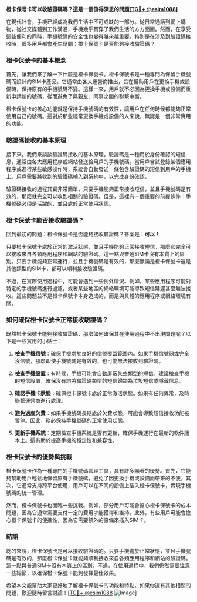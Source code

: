 **橙卡保号卡可以收驗證碼嗎？這是一個值得深思的問題[[TG💪+ @esim1088](https://t.me/s/esim1088)]**

在現代社會，手機已經成為我們生活中不可或缺的一部分。從日常通話到網上購物，從社交媒體到工作溝通，手機幾乎貫穿了我們生活的方方面面。然而，在享受這些便利的同時，手機號碼的安全性也變得越來越重要。特別是在涉及到驗證碼接收時，很多用戶都會產生疑問：橙卡保號卡是否能夠接收驗證碼？

### 橙卡保號卡的基本概念

首先，讓我們來了解一下什麼是橙卡保號卡。橙卡保號卡是一種專門為保留手機號碼而設計的SIM卡產品。它通常由各大運營商推出，旨在幫助用戶在更換手機或設備時，保持原有的手機號碼不變。這樣一來，用戶就不必因為更換手機或設備而重新申請新的號碼，從而避免了與親友、同事之間的聯繫中斷。

橙卡保號卡的核心功能就是保持手機號碼的有效性，讓用戶在任何時候都能夠正常使用自己的號碼。這對於那些經常更換手機或設備的人來說，無疑是一個非常實用的功能。

### 驗證碼接收的基本原理

接下來，我們來談談驗證碼接收的基本原理。驗證碼是一種用於身份確認的短信息，通常由各大應用程序或網站發送給用戶的手機號碼。當用戶嘗試登錄某個應用程序或進行某些敏感操作時，系統會自動發送一條包含驗證碼的短信到用戶的手機上。用戶需要將收到的驗證碼輸入到系統中，以完成身份確認。

驗證碼接收的過程其實非常簡單，只要手機能夠正常接收短信，並且手機號碼是有效的，那麼就完全可以收到相關的驗證碼。但是，這裡有一個重要的前提條件：手機號碼必須是活躍的，並且處於正常使用狀態。

### 橙卡保號卡能否接收驗證碼？

回到最初的問題：橙卡保號卡是否能夠接收驗證碼？答案是：**可以！**

只要橙卡保號卡處於正常的激活狀態，並且手機能夠正常接收短信，那麼它完全可以接收來自各類應用程序和網站的驗證碼。這一點與普通SIM卡沒有本質上的區別。只要手機能夠正常運行，並且手機號碼是有效的，那麼無論是橙卡保號卡還是其他類型的SIM卡，都可以順利接收驗證碼。

不過，在實際使用過程中，可能會遇到一些例外情況。例如，某些應用程序可能對特定的手機號碼進行過濾，或者某些地區的網絡環境可能導致短信延遲甚至無法接收。這些問題並不是橙卡保號卡本身造成的，而是與具體的應用程序或網絡環境有關。

### 如何確保橙卡保號卡正常接收驗證碼？

既然橙卡保號卡能夠接收驗證碼，那麼如何確保其在使用過程中不出現問題呢？以下是一些實用的小貼士：

1. **檢查手機信號**：確保手機處於良好的信號覆蓋範圍內。如果手機信號弱或完全沒信號，那麼即使手機號碼是有效的，也可能無法接收到驗證碼。
   
2. **檢查手機設置**：有時候，手機可能會自動屏蔽某些類型的短信。建議檢查手機的短信設置，確保沒有誤將驗證碼類型的短信歸類為垃圾短信或隱藏信息。

3. **確認手機卡狀態**：確保橙卡保號卡處於正常激活狀態。如果有任何異常，及時聯繫運營商進行處理。

4. **避免過度欠費**：如果手機號碼長期處於欠費狀態，可能會導致短信接收功能被暫停。因此，務必保持手機號碼的正常使用狀態。

5. **更新手機系統**：定期檢查手機系統是否有更新，確保手機運行在最新的軟件版本上。這有助於提高手機的穩定性和兼容性。

### 橙卡保號卡的優勢與挑戰

橙卡保號卡作為一種專門的手機號碼管理工具，具有許多顯著的優勢。首先，它能夠幫助用戶輕鬆地保留原有手機號碼，避免了因更換手機或設備而帶來的不便。其次，它通常支持跨平台使用，用戶可以在不同的設備上插入橙卡保號卡，實現手機號碼的統一管理。

然而，橙卡保號卡也面臨一些挑戰。例如，部分用戶可能會擔心橙卡保號卡的成本問題，因為它通常需要支付一定的費用才能獲得和維持。此外，有些用戶可能會擔心橙卡保號卡的便攜性，因為它需要額外的設備來插入SIM卡。

### 結語

總的來說，橙卡保號卡是可以接收驗證碼的。只要手機處於正常狀態，並且手機號碼是有效的，那麼橙卡保號卡就能夠順利接收來自各類應用程序和網站的驗證碼。這一點與普通SIM卡沒有本質上的區別。不過，在使用過程中，我們仍然需要注意一些細節，以確保橙卡保號卡能夠發揮最佳效果。

希望本文能幫助大家更好地了解橙卡保號卡的功能和特點。如果你還有其他相關的問題，歡迎隨時留言討論！[[TG💪+ @esim1088](https://t.me/s/esim1088) ![Image](https://i.postimg.cc/4NQfJmqS/Snipaste-2025-05-13-00-14-12.png)]